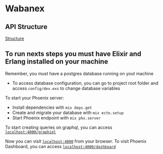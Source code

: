 # Wabanex

## API Structure
[Structure](https://whimsical.com/wabanex-nlw-together-NbeEqKNaLuTi1tpq9qVuaR)

## To run nexts steps you must have Elixir and Erlang installed on your machine

Remember, you must have a postgres database running on yout machine
- To access database configuration, you can go to project root folder and access `config/dev.exs` to change database variables

To start your Phoenix server:

  * Install dependencies with `mix deps.get`
  * Create and migrate your database with `mix ecto.setup`
  * Start Phoenix endpoint with `mix phx.server`

To start creating queries on graphql, you can access [`localhost:4000/graphiql`](http://localhost:4000/api/graphiql)

Now you can visit [`localhost:4000`](http://localhost:4000) from your browser.
To visit Phoenix Dashboard, you can access [`localhost:4000/dashboard`](http://localhost:4000/dashboard)

